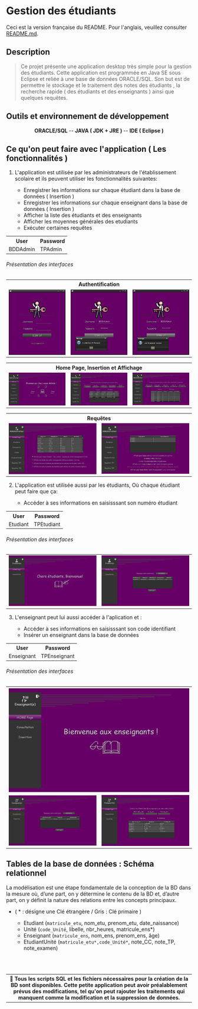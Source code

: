 # Gestion des étudiants
Ceci est la version française du README. Pour l'anglais, veuillez consulter [README.md](./README.md).


## Description 

> Ce projet présente une application desktop très simple pour la gestion des étudiants.
Cette application est programmée en Java SE sous Eclipse et reliée à une base de données ORACLE/SQL. Son but est de permettre le stockage et le traitement des notes des étudiants , la recherche rapide ( des étudiants et des enseignants ) ainsi que quelques requêtes.

##  Outils et environnement de développement 

<div align="center">
       <b> ORACLE/SQL </b>
    -- <b> JAVA ( JDK + JRE ) </b>
    -- <b> IDE ( Eclipse ) </b>
</div>

## Ce qu'on peut faire avec l'application ( Les fonctionnalités )

1) L'application est utilisée par les administrateurs de l'établissement scolaire et ils peuvent utiliser les fonctionnalités suivantes:

   - Enregistrer les informations sur chaque étudiant dans la base de données ( Insertion )
   - Enregistrer les  informations sur chaque enseignant dans la base de données ( Insertion )
   - Afficher la liste des étudiants et des enseignants 
   - Afficher les moyennes générales des etudiants
   - Exécuter certaines requêtes
  
<table align="center">
  <tr>
    <th> User </th>
    <th> Password </th>
  </tr>
  <tr>
    <td> BDDAdmin </td>
    <td> TPAdmin </td>
  </tr>
</table>

###### Présentation des interfaces 

<table align="center">
  <tr>
    <th  colspan="3"> Authentification </th>
  </tr>
  <tr>
    <td> <img src="captures/capt_1.PNG" />  </td> <td> <img src="captures/capt_2.PNG" /> </td> <td>  <img src="captures/capt_3.PNG" /> </td>
  </tr>
 </table>
<table align="center">
   <tr>
    <th colspan="3"> Home Page, Insertion et Affichage </th>
  </tr>
  <tr>
    <td > <img src="captures/capt_4.PNG" /> </td> <td> <img src="captures/capt_5.PNG" />  </td>  <td > <img src="captures/capt_7.PNG" /> </td>
  </tr>
 </table>
 <table align="center">
  <tr>
    <th colspan="2">  Requêtes </th>
  </tr>
  <tr>
   <td> <img src="captures/capt_8.PNG" />  </td> <td> <img src="captures/capt_9.PNG" /> </td>  
  </tr>
</table>

2)  L'application est utilisée aussi par les étudiants, Où chaque étudiant peut faire que ça:

     - Accéder à ses informations en saisisssant son numéro étudiant 

<table align="center">
  <tr>
    <th> User </th>
    <th> Password </th>
  </tr>
  <tr>
    <td> Etudiant </td>
    <td> TPEtudiant </td>
  </tr>
</table>

###### Présentation des interfaces 

<table align="center">
  <tr>
   <td> <img src="captures/capt_10.PNG" />  </td> <td> <img src="captures/capt_11.PNG" /> </td>  
  </tr>
</table>

3) L'enseignant peut lui aussi accéder à l'aplication et : 

    - Accéder à ses informations en saisisssant son code identifiant
    - Insérer un enseignant dans la base de données 
 
<table align="center">
  <tr>
    <th> User </th>
    <th> Password </th>
  </tr>
  <tr>
    <td> Enseignant </td>
    <td> TPEnseignant </td>
  </tr>
</table>

###### Présentation des interfaces 
   
<table align="center">
   <tr>
    <th colspan="3">  <img src="captures/capt_12.PNG" /> </th>
  </tr>
  <tr>
   <td> <img src="captures/capt_13.PNG" />  </td>  <td > <img src="captures/capt_14.PNG" /> </td>
  </tr>
 </table>

## Tables de la base de données : Schéma relationnel 

La modélisation est une étape fondamentale de la conception de la BD dans la mesure où, d’une part, on y détermine le contenu de la BD et, 
d’autre part, on y définit la nature des relations entre les concepts principaux.

- ( * : désigne une Clé étrangère / Gris : Clé primaire ) 

   - Etudiant (`matricule_etu`, nom_etu, prenom_etu, date_naissance)
   - Unité (`code_Unité`, libelle, nbr_heures, matricule_ens*)
   - Enseignant (`matricule_ens`, nom_ens, prenom_ens, âge)
   - EtudiantUnité (`matricule_etu*,code_Unité*`, note_CC, note_TP, note_examen)

</br></br>
<table align="center">
  <tr>
    <th>
    📝 Tous les scripts SQL et les fichiers nécessaires pour la création de la BD sont disponibles. Cette petite application peut avoir préalablement 
           prévus des modifications, tel qu'on peut rajouter les traitements qui manquent comme la modification et la suppression de données.
    </th>
  </tr>
</table>
